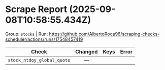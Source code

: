# Scrape Report (2025-09-08T10:58:55.434Z)

Group: `stocks`  |  Run: https://github.com/AlbertoRoca96/scraping-checks-scheduler/actions/runs/17548457419

| Check | Changed | Keys | Error |
|---|:---:|:--|:--|
| `stock_ntdoy_global_quote` | — |  |  |
